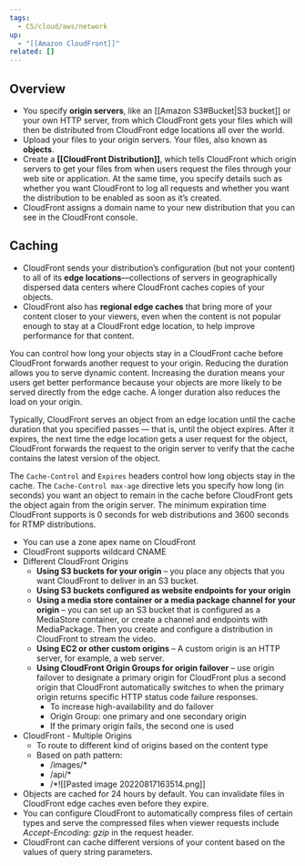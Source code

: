 ```yaml
---
tags:
  - CS/cloud/aws/network
up:
  - "[[Amazon CloudFront]]"
related: []
---
```

## Overview

- You specify **origin servers**, like an [[Amazon S3#Bucket|S3 bucket]] or your own HTTP server, from which CloudFront gets your files which will then be distributed from CloudFront edge locations all over the world.
- Upload your files to your origin servers. Your files, also known as **objects**.
- Create a **[[CloudFront Distribution]]**, which tells CloudFront which origin servers to get your files from when users request the files through your web site or application. At the same time, you specify details such as whether you want CloudFront to log all requests and whether you want the distribution to be enabled as soon as it’s created.
- CloudFront assigns a domain name to your new distribution that you can see in the CloudFront console.

## Caching

- CloudFront sends your distribution’s configuration (but not your content) to all of its **edge locations**—collections of servers in geographically dispersed data centers where CloudFront caches copies of your objects.
- CloudFront also has **regional edge caches** that bring more of your content closer to your viewers, even when the content is not popular enough to stay at a CloudFront edge location, to help improve performance for that content.

You can control how long your objects stay in a CloudFront cache before CloudFront forwards another request to your origin. Reducing the duration allows you to serve dynamic content. Increasing the duration means your users get better performance because your objects are more likely to be served directly from the edge cache. A longer duration also reduces the load on your origin.

Typically, CloudFront serves an object from an edge location until the cache duration that you specified passes — that is, until the object expires. After it expires, the next time the edge location gets a user request for the object, CloudFront forwards the request to the origin server to verify that the cache contains the latest version of the object.

The `Cache-Control` and `Expires` headers control how long objects stay in the cache. The `Cache-Control max-age` directive lets you specify how long (in seconds) you want an object to remain in the cache before CloudFront gets the object again from the origin server. The minimum expiration time CloudFront supports is 0 seconds for web distributions and 3600 seconds for RTMP distributions.


- You can use a zone apex name on CloudFront
- CloudFront supports wildcard CNAME
- Different CloudFront Origins
    - **Using S3 buckets for your origin** – you place any objects that you want CloudFront to deliver in an S3 bucket.
    - **Using S3 buckets configured as website endpoints for your origin**
    - **Using a media store container or a media package channel for your origin** – you can set up an S3 bucket that is configured as a MediaStore container, or create a channel and endpoints with MediaPackage. Then you create and configure a distribution in CloudFront to stream the video.
    - **Using EC2 or other custom origins** – A custom origin is an HTTP server, for example, a web server.
    - **Using CloudFront Origin Groups for origin failover** – use origin failover to designate a primary origin for CloudFront plus a second origin that CloudFront automatically switches to when the primary origin returns specific HTTP status code failure responses.
        - To increase high-availability and do failover
        - Origin Group: one primary and one secondary origin
        - If the primary origin fails, the second one is used
- CloudFront - Multiple Origins
	- To route to different kind of origins based on the content type
	- Based on path pattern:
		- /images/*
		- /api/*
		- /*![[Pasted image 20220817163514.png]]
- Objects are cached for 24 hours by default. You can invalidate files in CloudFront edge caches even before they expire.
- You can configure CloudFront to automatically compress files of certain types and serve the compressed files when viewer requests include _Accept-Encoding: gzip_ in the request header.
- CloudFront can cache different versions of your content based on the values of query string parameters.